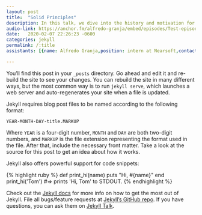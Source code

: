 ```yaml
---
layout: post
title:  "Solid Principles"
description: In this talk, we dive into the history and motivation for the SOLID principles. Created by NAME HER. We talk with DEVELOPER about how he uses all this principles in his work as a daily basis.
audio-link: https://anchor.fm/alfredo-granja/embed/episodes/Test-episode-eaovmj 
date:   2020-02-07 22:26:23 -0600
categories: jekyll
permalink: /:title
assistants: [{name: Alfredo Granja,position: intern at Nearsoft,contact: jgranja@nearsoft.com},{name: Sandra Herrera, position: intern @ Nearsoft,  contact: sherrera@nearsoft.com}, {name: Eyden Villanueva,position: intern, contact: evillanueva@nearsoft.com}]

---
```

You’ll find this post in your `_posts` directory. Go ahead and edit it and re-build the site to see your changes. You can rebuild the site in many different ways, but the most common way is to run `jekyll serve`, which launches a web server and auto-regenerates your site when a file is updated.

Jekyll requires blog post files to be named according to the following format:

`YEAR-MONTH-DAY-title.MARKUP`

Where `YEAR` is a four-digit number, `MONTH` and `DAY` are both two-digit numbers, and `MARKUP` is the file extension representing the format used in the file. After that, include the necessary front matter. Take a look at the source for this post to get an idea about how it works.

Jekyll also offers powerful support for code snippets:

{% highlight ruby %}
def print_hi(name)
  puts "Hi, #{name}"
end
print_hi('Tom')
#=> prints 'Hi, Tom' to STDOUT.
{% endhighlight %}

Check out the [Jekyll docs][jekyll-docs] for more info on how to get the most out of Jekyll. File all bugs/feature requests at [Jekyll’s GitHub repo][jekyll-gh]. If you have questions, you can ask them on [Jekyll Talk][jekyll-talk].

[jekyll-docs]: https://jekyllrb.com/docs/home
[jekyll-gh]:   https://github.com/jekyll/jekyll
[jekyll-talk]: https://talk.jekyllrb.com/
